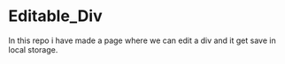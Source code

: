 # Editable_Div

In this repo i have made a page where we can edit a div and it get save in local storage.
